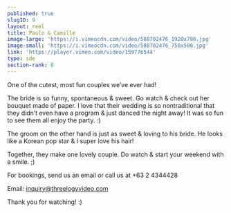 ```yaml
---
published: true
slugID: 9
layout: reel
title: Paulo & Camille
image-large: 'https://i.vimeocdn.com/video/588702476_1920x700.jpg'
image-small: 'https://i.vimeocdn.com/video/588702476_750x500.jpg'
link: 'https://player.vimeo.com/video/159776544'
type: sde
section-rank: 8
---
```

One of the cutest, most fun couples we’ve ever had!

The bride is so funny, spontaneous & sweet. Go watch & check out her bouquet made of paper. I love that their wedding is so nontraditional that they didn’t even have a program & just danced the night away! It was so fun to see them all enjoy the party. :)

The groom on the other hand is just as sweet & loving to his bride. He looks like a Korean pop star & I super love his hair!

Together, they make one lovely couple. Do watch & start your weekend with a smile. ;)

For bookings, send us an email or call us at +63 2 4344428

Email: inquiry@threelogyvideo.com

Thank you for watching! :)
